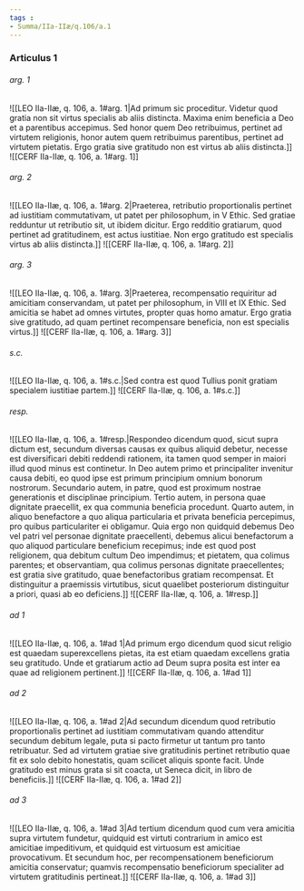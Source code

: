 ```yaml
---
tags : 
- Summa/IIa-IIæ/q.106/a.1
---
```


### Articulus 1

###### arg. 1
![[LEO IIa-IIæ, q. 106, a. 1#arg. 1|Ad primum sic proceditur. Videtur quod gratia non sit virtus specialis ab aliis distincta. Maxima enim beneficia a Deo et a parentibus accepimus. Sed honor quem Deo retribuimus, pertinet ad virtutem religionis, honor autem quem retribuimus parentibus, pertinet ad virtutem pietatis. Ergo gratia sive gratitudo non est virtus ab aliis distincta.]]
![[CERF IIa-IIæ, q. 106, a. 1#arg. 1]]

###### arg. 2
![[LEO IIa-IIæ, q. 106, a. 1#arg. 2|Praeterea, retributio proportionalis pertinet ad iustitiam commutativam, ut patet per philosophum, in V Ethic. Sed gratiae redduntur ut retributio sit, ut ibidem dicitur. Ergo redditio gratiarum, quod pertinet ad gratitudinem, est actus iustitiae. Non ergo gratitudo est specialis virtus ab aliis distincta.]]
![[CERF IIa-IIæ, q. 106, a. 1#arg. 2]]

###### arg. 3
![[LEO IIa-IIæ, q. 106, a. 1#arg. 3|Praeterea, recompensatio requiritur ad amicitiam conservandam, ut patet per philosophum, in VIII et IX Ethic. Sed amicitia se habet ad omnes virtutes, propter quas homo amatur. Ergo gratia sive gratitudo, ad quam pertinet recompensare beneficia, non est specialis virtus.]]
![[CERF IIa-IIæ, q. 106, a. 1#arg. 3]]

###### s.c.
![[LEO IIa-IIæ, q. 106, a. 1#s.c.|Sed contra est quod Tullius ponit gratiam specialem iustitiae partem.]]
![[CERF IIa-IIæ, q. 106, a. 1#s.c.]]

###### resp.
![[LEO IIa-IIæ, q. 106, a. 1#resp.|Respondeo dicendum quod, sicut supra dictum est, secundum diversas causas ex quibus aliquid debetur, necesse est diversificari debiti reddendi rationem, ita tamen quod semper in maiori illud quod minus est continetur. In Deo autem primo et principaliter invenitur causa debiti, eo quod ipse est primum principium omnium bonorum nostrorum. Secundario autem, in patre, quod est proximum nostrae generationis et disciplinae principium. Tertio autem, in persona quae dignitate praecellit, ex qua communia beneficia procedunt. Quarto autem, in aliquo benefactore a quo aliqua particularia et privata beneficia percepimus, pro quibus particulariter ei obligamur. Quia ergo non quidquid debemus Deo vel patri vel personae dignitate praecellenti, debemus alicui benefactorum a quo aliquod particulare beneficium recepimus; inde est quod post religionem, qua debitum cultum Deo impendimus; et pietatem, qua colimus parentes; et observantiam, qua colimus personas dignitate praecellentes; est gratia sive gratitudo, quae benefactoribus gratiam recompensat. Et distinguitur a praemissis virtutibus, sicut quaelibet posteriorum distinguitur a priori, quasi ab eo deficiens.]]
![[CERF IIa-IIæ, q. 106, a. 1#resp.]]

###### ad 1
![[LEO IIa-IIæ, q. 106, a. 1#ad 1|Ad primum ergo dicendum quod sicut religio est quaedam superexcellens pietas, ita est etiam quaedam excellens gratia seu gratitudo. Unde et gratiarum actio ad Deum supra posita est inter ea quae ad religionem pertinent.]]
![[CERF IIa-IIæ, q. 106, a. 1#ad 1]]

###### ad 2
![[LEO IIa-IIæ, q. 106, a. 1#ad 2|Ad secundum dicendum quod retributio proportionalis pertinet ad iustitiam commutativam quando attenditur secundum debitum legale, puta si pacto firmetur ut tantum pro tanto retribuatur. Sed ad virtutem gratiae sive gratitudinis pertinet retributio quae fit ex solo debito honestatis, quam scilicet aliquis sponte facit. Unde gratitudo est minus grata si sit coacta, ut Seneca dicit, in libro de beneficiis.]]
![[CERF IIa-IIæ, q. 106, a. 1#ad 2]]

###### ad 3
![[LEO IIa-IIæ, q. 106, a. 1#ad 3|Ad tertium dicendum quod cum vera amicitia supra virtutem fundetur, quidquid est virtuti contrarium in amico est amicitiae impeditivum, et quidquid est virtuosum est amicitiae provocativum. Et secundum hoc, per recompensationem beneficiorum amicitia conservatur; quamvis recompensatio beneficiorum specialiter ad virtutem gratitudinis pertineat.]]
![[CERF IIa-IIæ, q. 106, a. 1#ad 3]]

